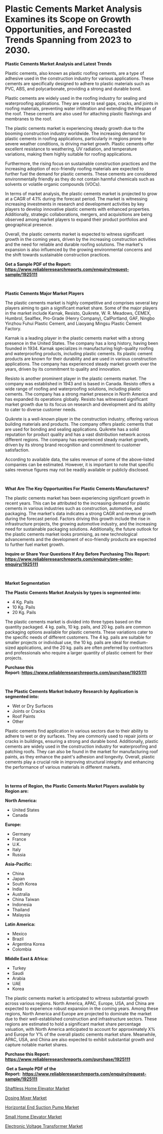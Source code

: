 <p><h1>Plastic Cements Market Analysis Examines its Scope on Growth Opportunities, and Forecasted Trends Spanning from 2023 to 2030.</h1></p><p><strong>Plastic Cements Market Analysis and Latest Trends</strong></p>
<p><p>Plastic cements, also known as plastic roofing cements, are a type of adhesive used in the construction industry for various applications. These cements are specifically designed to adhere to plastic materials such as PVC, ABS, and polycarbonate, providing a strong and durable bond.</p><p>Plastic cements are widely used in the roofing industry for sealing and waterproofing applications. They are used to seal gaps, cracks, and joints in roofing materials, preventing water infiltration and extending the lifespan of the roof. These cements are also used for attaching plastic flashings and membranes to the roof.</p><p>The plastic cements market is experiencing steady growth due to the booming construction industry worldwide. The increasing demand for plastic cements in roofing applications, particularly in regions prone to severe weather conditions, is driving market growth. Plastic cements offer excellent resistance to weathering, UV radiation, and temperature variations, making them highly suitable for roofing applications.</p><p>Furthermore, the rising focus on sustainable construction practices and the increasing adoption of eco-friendly roofing materials are expected to further fuel the demand for plastic cements. These cements are considered environmentally friendly as they do not contain harmful chemicals such as solvents or volatile organic compounds (VOCs).</p><p>In terms of market analysis, the plastic cements market is projected to grow at a CAGR of 4.1% during the forecast period. The market is witnessing increasing investments in research and development activities by key players to develop innovative plastic cements with enhanced properties. Additionally, strategic collaborations, mergers, and acquisitions are being observed among market players to expand their product portfolios and geographical presence.</p><p>Overall, the plastic cements market is expected to witness significant growth in the coming years, driven by the increasing construction activities and the need for reliable and durable roofing solutions. The market's expansion is also influenced by the growing environmental concerns and the shift towards sustainable construction practices.</p></p>
<p><strong>Get a Sample PDF of the Report:&nbsp; <a href="https://www.reliableresearchreports.com/enquiry/request-sample/1925111">https://www.reliableresearchreports.com/enquiry/request-sample/1925111</a></strong></p>
<p>&nbsp;</p>
<p><strong>Plastic Cements Major Market Players</strong></p>
<p><p>The plastic cements market is highly competitive and comprises several key players aiming to gain a significant market share. Some of the major players in the market include Karnak, Resisto, Quikrete, W. R. Meadows, CEMEX, Humbrol, Sealflex, Pro-Grade (Henry Company), CalPortland, GAF, Ningbo Yinzhou Fuhui Plastic Cement, and Liaoyang Mingsu Plastic Cement Factory.</p><p>Karnak is a leading player in the plastic cements market with a strong presence in the United States. The company has a long history, having been founded in 1934. Karnak specializes in manufacturing high-quality roofing and waterproofing products, including plastic cements. Its plastic cement products are known for their durability and are used in various construction applications. The company has experienced steady market growth over the years, driven by its commitment to quality and innovation.</p><p>Resisto is another prominent player in the plastic cements market. The company was established in 1943 and is based in Canada. Resisto offers a wide range of roofing and waterproofing solutions, including plastic cements. The company has a strong market presence in North America and has expanded its operations globally. Resisto has witnessed significant market growth due to its focus on research and development and its ability to cater to diverse customer needs.</p><p>Quikrete is a well-known player in the construction industry, offering various building materials and products. The company offers plastic cements that are used for bonding and sealing applications. Quikrete has a solid reputation for product quality and has a vast distribution network across different regions. The company has experienced steady market growth, driven by its strong brand recognition and commitment to customer satisfaction.</p><p>According to available data, the sales revenue of some of the above-listed companies can be estimated. However, it is important to note that specific sales revenue figures may not be readily available or publicly disclosed.</p></p>
<p>&nbsp;</p>
<p><strong>What Are The Key Opportunities For Plastic Cements Manufacturers?</strong></p>
<p><p>The plastic cements market has been experiencing significant growth in recent years. This can be attributed to the increasing demand for plastic cements in various industries such as construction, automotive, and packaging. The market's data indicates a strong CAGR and revenue growth during the forecast period. Factors driving this growth include the rise in infrastructure projects, the growing automotive industry, and the increasing need for sustainable packaging solutions. Additionally, the future outlook for the plastic cements market looks promising, as new technological advancements and the development of eco-friendly products are expected to further fuel market growth.</p></p>
<p><strong>Inquire or Share Your Questions If Any Before Purchasing This Report: <a href="https://www.reliableresearchreports.com/enquiry/pre-order-enquiry/1925111">https://www.reliableresearchreports.com/enquiry/pre-order-enquiry/1925111</a></strong></p>
<p>&nbsp;</p>
<p><strong>Market Segmentation</strong></p>
<p><strong>The Plastic Cements Market Analysis by types is segmented into:</strong></p>
<p><ul><li>4 Kg. Pails</li><li>10 Kg. Pails</li><li>20 Kg. Pails</li></ul></p>
<p><p>The plastic cements market is divided into three types based on the quantity packaged. 4 kg. pails, 10 kg. pails, and 20 kg. pails are common packaging options available for plastic cements. These variations cater to the specific needs of different customers. The 4 kg. pails are suitable for smaller projects or individual use, the 10 kg. pails are ideal for medium-sized applications, and the 20 kg. pails are often preferred by contractors and professionals who require a larger quantity of plastic cement for their projects.</p></p>
<p><strong>Purchase this Report:&nbsp;<a href="https://www.reliableresearchreports.com/purchase/1925111">https://www.reliableresearchreports.com/purchase/1925111</a></strong></p>
<p>&nbsp;</p>
<p><strong>The Plastic Cements Market Industry Research by Application is segmented into:</strong></p>
<p><ul><li>Wet or Dry Surfaces</li><li>Joints or Cracks</li><li>Roof Paints</li><li>Other</li></ul></p>
<p><p>Plastic cements find application in various sectors due to their ability to adhere to wet or dry surfaces. They are commonly used to repair joints or cracks in buildings, ensuring a strong and durable bond. Additionally, plastic cements are widely used in the construction industry for waterproofing and patching roofs. They can also be found in the market for manufacturing roof paints, as they enhance the paint's adhesion and longevity. Overall, plastic cements play a crucial role in improving structural integrity and enhancing the performance of various materials in different markets.</p></p>
<p>&nbsp;</p>
<p><strong>In terms of Region, the Plastic Cements Market Players available by Region are:</strong></p>
<p>
    <p> <strong> North America: </strong>
        <ul>
            <li>United States</li>
            <li>Canada</li>
        </ul>
        </p> 
    <p> <strong> Europe: </strong>
        <ul>
            <li>Germany</li>
            <li>France</li>
            <li>U.K.</li>
            <li>Italy</li>
            <li>Russia</li>
        </ul>
        </p> 
    <p> <strong> Asia-Pacific: </strong>
        <ul>
            <li>China</li>
            <li>Japan</li>
            <li>South Korea</li>
            <li>India</li>
            <li>Australia</li>
            <li>China Taiwan</li>
            <li>Indonesia</li>
            <li>Thailand</li>
            <li>Malaysia</li>
        </ul>
        </p> 
    <p> <strong> Latin America: </strong>
        <ul>
            <li>Mexico</li>
            <li>Brazil</li>
            <li>Argentina Korea</li>
            <li>Colombia</li>
        </ul>
        </p> 
    <p> <strong> Middle East & Africa: </strong>
        <ul>
            <li>Turkey</li>
            <li>Saudi</li>
            <li>Arabia</li>
            <li>UAE</li>
            <li>Korea</li>
        </ul>
    </p>
    </p>
<p><p>The plastic cements market is anticipated to witness substantial growth across various regions. North America, APAC, Europe, USA, and China are expected to experience robust expansion in the coming years. Among these regions, North America and Europe are projected to dominate the market due to their well-established construction and infrastructure sectors. These regions are estimated to hold a significant market share percentage valuation, with North America anticipated to account for approximately X% and Europe for Y% of the overall plastic cements market share. Meanwhile, APAC, USA, and China are also expected to exhibit substantial growth and capture notable market shares.</p></p>
<p><strong>Purchase this Report: <a href="https://www.reliableresearchreports.com/purchase/1925111">https://www.reliableresearchreports.com/purchase/1925111</a></strong></p>
<p>&nbsp;<strong>Get a Sample PDF of the Report:&nbsp;&nbsp;<a href="https://www.reliableresearchreports.com/enquiry/request-sample/1925111">https://www.reliableresearchreports.com/enquiry/request-sample/1925111</a></strong></p>
<p><strong></strong></p>
<p><p><a href="https://medium.com/@lottiejerde6456/shaftless-home-elevator-market-exploring-market-share-market-trends-and-future-growth-bb6a0a035e68">Shaftless Home Elevator Market</a></p><p><a href="https://medium.com/@cletaturner879789/dosing-mixer-market-exploring-market-share-market-trends-and-future-growth-ff09846af5a0">Dosing Mixer Market</a></p><p><a href="https://medium.com/@lulukerluke/horizontal-end-suction-pump-market-the-key-to-successful-business-strategy-forecast-till-2030-da3665746d98">Horizontal End Suction Pump Market</a></p><p><a href="https://medium.com/@shanieprice69879/small-home-elevator-market-size-cagr-trends-2024-2030-7fa4365040b1">Small Home Elevator Market</a></p><p><a href="https://medium.com/@melissahaag/electronic-voltage-transformer-market-trends-forecast-and-competitive-analysis-to-2030-abad8ace8b11">Electronic Voltage Transformer Market</a></p></p>